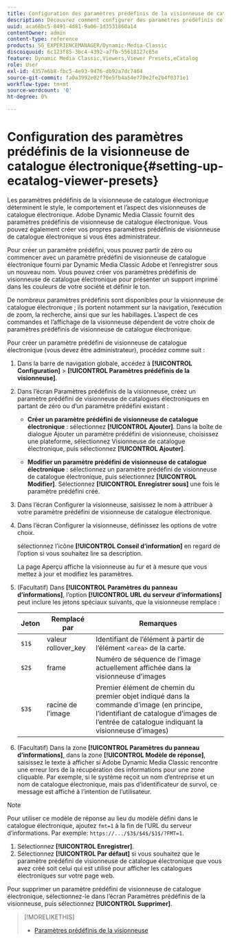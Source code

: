 ```yaml
---
title: Configuration des paramètres prédéfinis de la visionneuse de catalogue électronique
description: Découvrez comment configurer des paramètres prédéfinis de visionneuse de catalogue électronique dans Adobe Dynamic Media Classic.
uuid: aca66bc5-8491-4d81-9a06-1d3531860a14
contentOwner: admin
content-type: reference
products: SG_EXPERIENCEMANAGER/Dynamic-Media-Classic
discoiquuid: 6c123f85-3bc4-4392-a7fb-55618127c65e
feature: Dynamic Media Classic,Viewers,Viewer Presets,eCatalog
role: User
exl-id: 4357e6b8-fbc5-4e93-9476-db92a7dc7464
source-git-commit: fa0a3992e02f70e5fb4a54e770e2fe2b4f0371e1
workflow-type: tm+mt
source-wordcount: '0'
ht-degree: 0%

---
```


# Configuration des paramètres prédéfinis de la visionneuse de catalogue électronique{#setting-up-ecatalog-viewer-presets}

Les paramètres prédéfinis de la visionneuse de catalogue électronique déterminent le style, le comportement et l’aspect des visionneuses de catalogue électronique. Adobe Dynamic Media Classic fournit des paramètres prédéfinis de visionneuse de catalogue électronique. Vous pouvez également créer vos propres paramètres prédéfinis de visionneuse de catalogue électronique si vous êtes administrateur.

Pour créer un paramètre prédéfini, vous pouvez partir de zéro ou commencer avec un paramètre prédéfini de visionneuse de catalogue électronique fourni par Dynamic Media Classic Adobe et l’enregistrer sous un nouveau nom. Vous pouvez créer vos paramètres prédéfinis de visionneuse de catalogue électronique pour présenter un support imprimé dans les couleurs de votre société et définir le ton.

De nombreux paramètres prédéfinis sont disponibles pour la visionneuse de catalogue électronique ; ils portent notamment sur la navigation, l’exécution de zoom, la recherche, ainsi que sur les habillages. L’aspect de ces commandes et l’affichage de la visionneuse dépendent de votre choix de paramètres prédéfinis de visionneuse de catalogue électronique.

Pour créer un paramètre prédéfini de visionneuse de catalogue électronique (vous devez être administrateur), procédez comme suit :

1. Dans la barre de navigation globale, accédez à **[!UICONTROL Configuration]** > **[!UICONTROL Paramètres prédéfinis de la visionneuse]**.
1. Dans l’écran Paramètres prédéfinis de la visionneuse, créez un paramètre prédéfini de visionneuse de catalogues électroniques en partant de zéro ou d’un paramètre prédéfini existant :

   * **Créer un paramètre prédéfini de visionneuse de catalogue électronique**  : sélectionnez  **[!UICONTROL Ajouter]**. Dans la boîte de dialogue Ajouter un paramètre prédéfini de visionneuse, choisissez une plateforme, sélectionnez Visionneuse de catalogue électronique, puis sélectionnez **[!UICONTROL Ajouter]**.

   * **Modifier un paramètre prédéfini de visionneuse de catalogue électronique**  : sélectionnez un paramètre prédéfini de visionneuse de catalogue électronique, puis sélectionnez  **[!UICONTROL Modifier]**. Sélectionnez **[!UICONTROL Enregistrer sous]** une fois le paramètre prédéfini créé.

1. Dans l’écran Configurer la visionneuse, saisissez le nom à attribuer à votre paramètre prédéfini de visionneuse de catalogue électronique.
1. Dans l’écran Configurer la visionneuse, définissez les options de votre choix.

   sélectionnez l’icône **[!UICONTROL Conseil d’information]** en regard de l’option si vous souhaitez lire sa description.

   La page Aperçu affiche la visionneuse au fur et à mesure que vous mettez à jour et modifiez les paramètres.

1. (Facultatif) Dans **[!UICONTROL Paramètres du panneau d’informations]**, l’option **[!UICONTROL URL du serveur d’informations]** peut inclure les jetons spéciaux suivants, que la visionneuse remplace :

   | Jeton | Remplacé par | Remarques |
   | --- | --- | --- |
   | `$1$` | valeur rollover_key | Identifiant de l’élément à partir de l’élément `<area>` de la carte. |
   | `$2$` | frame | Numéro de séquence de l’image actuellement affichée dans la visionneuse d’images |
   | `$3$` | racine de l’image | Premier élément de chemin du premier objet indiqué dans la commande d’image (en principe, l’identifiant de catalogue d’images de l’entrée de catalogue indiquant la visionneuse d’images) |

1. (Facultatif) Dans la zone **[!UICONTROL Paramètres du panneau d’informations]**, dans la zone **[!UICONTROL Modèle de réponse]**, saisissez le texte à afficher si Adobe Dynamic Media Classic rencontre une erreur lors de la récupération des informations pour une zone cliquable. Par exemple, si le système reçoit un nom d’entreprise et un nom de catalogue électronique, mais pas d’identificateur de survol, ce message est affiché à l’intention de l’utilisateur.

>[!NOTE]
>
>Pour utiliser ce modèle de réponse au lieu du modèle défini dans le catalogue électronique, ajoutez `fmt=1` à la fin de l’URL du serveur d’informations. Par exemple: `https://.../$3$/$4$/$1$/?FMT=1`.

1. Sélectionnez **[!UICONTROL Enregistrer]**.
1. Sélectionnez **[!UICONTROL Par défaut]** si vous souhaitez que le paramètre prédéfini de visionneuse de catalogue électronique que vous avez créé soit celui qui est utilisé pour afficher les catalogues électroniques sur votre page web.

Pour supprimer un paramètre prédéfini de visionneuse de catalogue électronique, sélectionnez-le dans l’écran Paramètres prédéfinis de la visionneuse, puis sélectionnez **[!UICONTROL Supprimer]**.

>[!MORELIKETHIS]
>
>* [Paramètres prédéfinis de la visionneuse](application-setup.md#viewer_presets)

